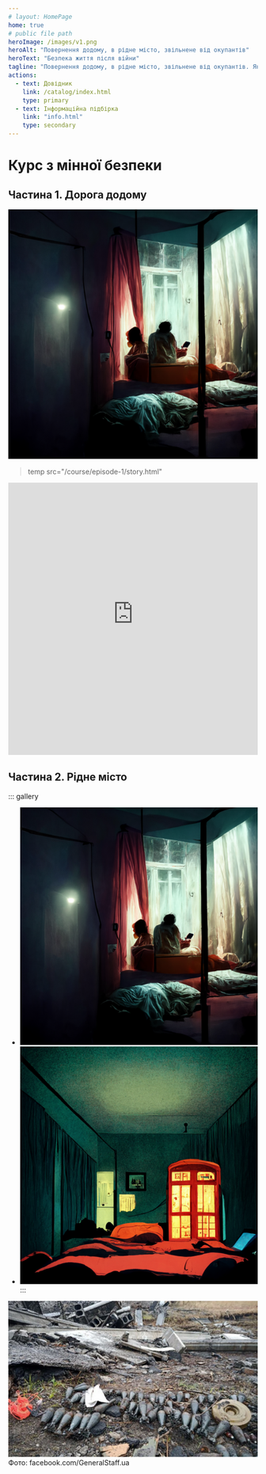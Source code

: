 ```yaml
---
# layout: HomePage
home: true
# public file path
heroImage: /images/v1.png
heroAlt: "Повернення додому, в рідне місто, звільнене від окупантів"
heroText: "Безпека життя після війни"
tagline: "Повернення додому, в рідне місто, звільнене від окупантів. Як приймати рішення, якщо натрапив на вибухонебезпечні предмети в Україні після нападу росії"
actions:
  - text: Довідник
    link: /catalog/index.html
    type: primary
  - text: Інформаційна підбірка
    link: "info.html"
    type: secondary
---
```



# Курс з мінної безпеки

## Частина 1. Дорога додому

![](./assets/img1.png)

> temp
> src="/course/episode-1/story.html"


<iframe
  src="https://bezpeka.s3.amazonaws.com/mini/story_html5.html" 
  title="Episode 1" 
  frameborder="0"
  scrolling="no" 
  width = "100%"
  height = "550px"
  allow="accelerometer; autoplay; clipboard-write; encrypted-media; gyroscope; picture-in-picture" allowfullscreen>
</iframe>


## Частина 2. Рідне місто



::: gallery
- ![](./assets/img1.png)
- ![](./assets/img2.png)
:::


![](./assets/bombs.png)
Фото: facebook.com/GeneralStaff.ua




